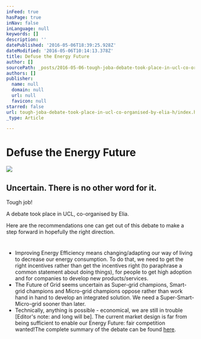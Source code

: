 ```yaml
---
inFeed: true
hasPage: true
inNav: false
inLanguage: null
keywords: []
description: ''
datePublished: '2016-05-06T18:39:25.928Z'
dateModified: '2016-05-06T10:14:13.378Z'
title: Defuse the Energy Future
author: []
sourcePath: _posts/2016-05-06-tough-joba-debate-took-place-in-ucl-co-organised-by-elia-h.md
authors: []
publisher:
  name: null
  domain: null
  url: null
  favicon: null
starred: false
url: tough-joba-debate-took-place-in-ucl-co-organised-by-elia-h/index.html
_type: Article

---
```

# Defuse the Energy Future
![](https://the-grid-user-content.s3-us-west-2.amazonaws.com/73e1d6b8-8824-4c1f-aa3c-6363ebd7a335.jpg)

## Uncertain. There is no other word for it.

Tough job!

A debate took place in UCL, co-organised by Elia.

Here are the recommendations one can get out of this debate to make a step forward in hopefully the right direction.

# 

* Improving Energy Efficiency means changing/adapting our way of living to decrease our energy consumption. To do that, we need to get the right incentives rather than get the incentives right (to paraphrase a common statement about doing things), for people to get high adoption and for companies to develop new products/services.
* The Future of Grid seems uncertain as Super-grid champions, Smart-grid champions and Micro-grid champions oppose rather than work hand in hand to develop an integrated solution. We need a Super-Smart-Micro-grid sooner than later.
* Technically, anything is possible - economical, we are still in trouble \[Editor's note: and long will be\]. The current market design is far from being sufficient to enable our Energy Future: fair competition wanted!The complete summary of the debate can be found [here][0].

[0]: null
